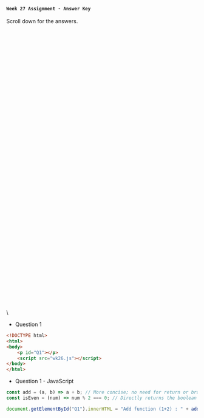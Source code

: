 **`Week 27 Assignment - Answer Key`**
\
\
Scroll down for the answers.
\
\
\
\
\
\
\
\
\
\
\
\
\
\
\
\
\
\
\
\
\
\
\
\
\
\
\
\
\
\
\
\
\
\
\
\
\
\
\
\
\
\
\
\
\
\

- Question 1
```html
<!DOCTYPE html>
<html>
<body>
    <p id="Q1"></p>
    <script src="wk26.js"></script>
</body>
</html>
```
- Question 1 - JavaScript
```js
const add = (a, b) => a + b; // More concise; no need for return or braces
const isEven = (num) => num % 2 === 0; // Directly returns the boolean value

document.getElementById("Q1").innerHTML = "Add function (1+2) : " + add(1,2) + "<br>Even check function (7) : " + isEven(7);
```
